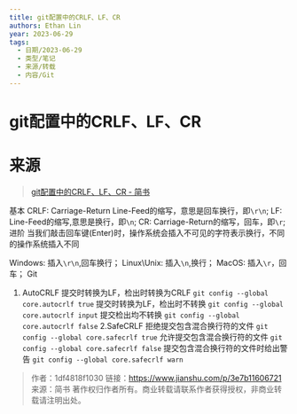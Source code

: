 ```yaml
---
title: git配置中的CRLF、LF、CR
authors: Ethan Lin
year: 2023-06-29 
tags:
  - 日期/2023-06-29 
  - 类型/笔记 
  - 来源/转载 
  - 内容/Git 
---
```



# git配置中的CRLF、LF、CR









# 来源

> [git配置中的CRLF、LF、CR - 简书](https://www.jianshu.com/p/3e7b11606721)



基本
CRLF: Carriage-Return Line-Feed的缩写，意思是回车换行，即`\r\n`;
LF: Line-Feed的缩写,意思是换行，即`\n`;
CR: Carriage-Return的缩写，回车，即`\r`;
进阶
当我们敲击回车键(Enter)时，操作系统会插入不可见的字符表示换行，不同的操作系统插入不同

Windows: 插入`\r\n`,回车换行；
Linux\Unix: 插入`\n`,换行；
MacOS: 插入`\r`，回车；
Git
1. AutoCRLF
提交时转换为LF，检出时转换为CRLF
`git config --global core.autocrlf true`
提交时转换为LF，检出时不转换
`git config --global core.autocrlf input`
提交检出均不转换
`git config --global core.autocrlf false`
2.SafeCRLF
拒绝提交包含混合换行符的文件
`git config --global core.safecrlf true`
允许提交包含混合换行符的文件
`git config --global core.safecrlf false`
提交包含混合换行符的文件时给出警告
`git config --global core.safecrlf warn`

> 作者：1df4818f1030
> 链接：https://www.jianshu.com/p/3e7b11606721
> 来源：简书
> 著作权归作者所有。商业转载请联系作者获得授权，非商业转载请注明出处。